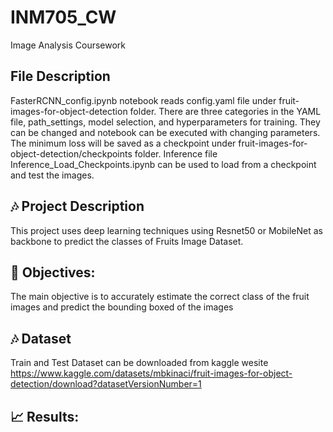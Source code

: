 # INM705_CW
Image Analysis Coursework


## File Description
FasterRCNN_config.ipynb notebook reads config.yaml file under fruit-images-for-object-detection folder. There are three categories in the YAML file, path_settings, model selection, and hyperparameters for training. They can be changed and notebook can be executed with changing parameters. The minimum loss will be saved as a checkpoint under fruit-images-for-object-detection/checkpoints folder. Inference file Inference_Load_Checkpoints.ipynb can be used to load from a checkpoint and test the images.

## 🎶 Project Description

This project uses deep learning techniques using Resnet50 or MobileNet as backbone to predict the classes of Fruits Image Dataset.


## 🎯 Objectives:
The main objective is to accurately estimate the correct class of the fruit images and predict the bounding boxed of the images


## 🎶 Dataset 
Train and Test Dataset can be downloaded from kaggle wesite
https://www.kaggle.com/datasets/mbkinaci/fruit-images-for-object-detection/download?datasetVersionNumber=1

## 📈 Results:
